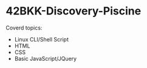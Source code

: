 # 42BKK-Discovery-Piscine
Coverd topics:
- Linux CLI/Shell Script
- HTML
- CSS
- Basic JavaScript/JQuery

